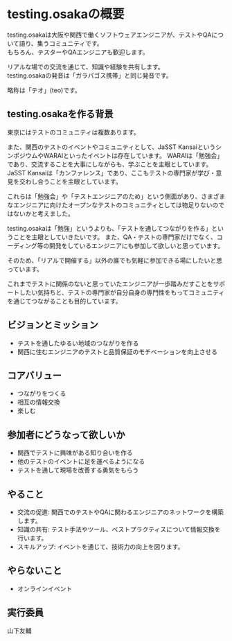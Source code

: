 # testing.osakaの概要

testing.osakaは大阪や関西で働くソフトウェアエンジニアが、テストやQAについて語り、集うコミュニティです。  
もちろん、テスターやQAエンジニアも歓迎します。  

リアルな場での交流を通じて、知識や経験を共有します。  
testing.osakaの発音は「ガラパゴス携帯」と同じ発音です。   

略称は「テオ」(teo)です。

## testing.osakaを作る背景

東京にはテストのコミュニティは複数あります。

また、関西のテストのイベントやコミュニティとして、JaSST KansaiというシンポジウムやWARAIといったイベントは存在しています。
WARAIは「勉強会」であり、交流することを大事にしながらも、学ぶことを主眼としています。
JaSST Kansaiは「カンファレンス」であり、ここもテストの専門家が学び・意見を交わし合うことを主眼としています。

これらは「勉強会」や「テストエンジニアのため」という側面があり、さまざまなエンジニアに向けたオープンなテストのコミュニティとしては物足りないのではないかと考えました。

testing.osakaは「勉強」というよりも、「テストを通してつながりを作る」ということを主眼としていきたいです。
また、QA・テストの専門家だけでなく、コーディング等の開発をしているエンジニアにも参加して欲しいと思っています。

そのため、「リアルで開催する」以外の誰でも気軽に参加できる場にしたいと思っています。

これまでテストに関係のないと思っていたエンジニアが一歩踏みだすことをサポートしたい気持ちと、テストの専門家が自分自身の専門性をもってコミュニティを通じてつながることも目的しています。

## ビジョンとミッション

- テストを通したゆるい地域のつながりを作る
- 関西に住むエンジニアのテストと品質保証のモチベーションを向上させる

## コアバリュー

- つながりをつくる
- 相互の情報交換
- 楽しむ

## 参加者にどうなって欲しいか

- 関西でテストに興味がある知り合いを作る
- 他のテストのイベントに足を運べるようになる
- テストを通して現場を改善する勇気をもらう

## やること

- 交流の促進: 関西でのテストやQAに関わるエンジニアのネットワークを構築します。
- 知識の共有: テスト手法やツール、ベストプラクティスについて情報交換を行います。
- スキルアップ: イベントを通じて、技術力の向上を図ります。

## やらないこと

- オンラインイベント

## 実行委員

山下友輔

